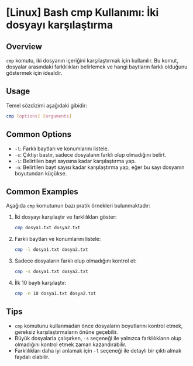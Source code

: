 # [Linux] Bash cmp Kullanımı: İki dosyayı karşılaştırma

## Overview
`cmp` komutu, iki dosyanın içeriğini karşılaştırmak için kullanılır. Bu komut, dosyalar arasındaki farklılıkları belirlemek ve hangi baytların farklı olduğunu göstermek için idealdir.

## Usage
Temel sözdizimi aşağıdaki gibidir:

```bash
cmp [options] [arguments]
```

## Common Options
- `-l`: Farklı baytları ve konumlarını listele.
- `-s`: Çıktıyı bastır, sadece dosyaların farklı olup olmadığını belirt.
- `-i`: Belirtilen bayt sayısına kadar karşılaştırma yap.
- `-n`: Belirtilen bayt sayısı kadar karşılaştırma yap, eğer bu sayı dosyanın boyutundan küçükse.

## Common Examples
Aşağıda `cmp` komutunun bazı pratik örnekleri bulunmaktadır:

1. İki dosyayı karşılaştır ve farklılıkları göster:
   ```bash
   cmp dosya1.txt dosya2.txt
   ```

2. Farklı baytları ve konumlarını listele:
   ```bash
   cmp -l dosya1.txt dosya2.txt
   ```

3. Sadece dosyaların farklı olup olmadığını kontrol et:
   ```bash
   cmp -s dosya1.txt dosya2.txt
   ```

4. İlk 10 baytı karşılaştır:
   ```bash
   cmp -n 10 dosya1.txt dosya2.txt
   ```

## Tips
- `cmp` komutunu kullanmadan önce dosyaların boyutlarını kontrol etmek, gereksiz karşılaştırmaların önüne geçebilir.
- Büyük dosyalarla çalışırken, `-s` seçeneği ile yalnızca farklılıkların olup olmadığını kontrol etmek zaman kazandırabilir.
- Farklılıkları daha iyi anlamak için `-l` seçeneği ile detaylı bir çıktı almak faydalı olabilir.